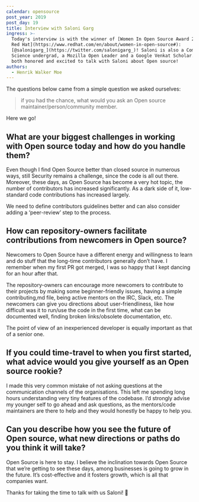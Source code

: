 ```yaml
---
calendar: opensource
post_year: 2019
post_day: 19
title: Interview with Saloni Garg
ingress: >-
  Today's interview is with the winner of [Women In Open Source Award 2019 by
  Red Hat](https://www.redhat.com/en/about/women-in-open-source#):
  [@salonigarg_](https://twitter.com/salonigarg_)! Saloni is also a Computer
  Science undergrad, a Mozilla Open Leader and a Google Venkat Scholar. We're
  both honored and excited to talk with Saloni about Open source!
authors:
  - Henrik Walker Moe
---
```

The questions below came from a simple question we asked ourselves: 

> if you had the chance, what would you ask an Open source maintainer/person/community member.

Here we go!

## What are your biggest challenges in working with Open source today and how do you handle them?

Even though I find Open Source better than closed source in numerous ways, still Security remains a challenge, since the code is all out there. Moreover, these days, as Open Source has become a very hot topic, the number of contributors has increased significantly. As a dark side of it, low-standard code contributions has increased largely. 

We need to define contributors guidelines better and can also consider adding a ‘peer-review’ step to the process.

## How can repository-owners facilitate contributions from newcomers in Open source?

Newcomers to Open Source have a different energy and willingness to learn and do stuff that the long-time contributors generally don’t have. I remember when my first PR got merged, I was so happy that I kept dancing for an hour after that.

The repository-owners can encourage more newcomers to contribute to their projects by making some beginner-friendly issues, having a simple contributing,md file, being active mentors on the IRC, Slack, etc. The newcomers can give you directions about user-friendliness, like how difficult was it to run/use the code in the first time, what can be documented well, finding broken links/obsolete documentation, etc. 

The point of view of an inexperienced developer is equally important as that of a senior one.

## If you could time-travel to when you first started, what advice would you give yourself as an Open source rookie?

I made this very common mistake of not asking questions at the communication channels of the organisations. This left me spending long hours understanding very tiny features of the codebase. I’d strongly advise my younger self to go ahead and ask questions, as the mentors/code maintainers are there to help and they would honestly be happy to help you.

## Can you describe how you see the future of Open source, what new directions or paths do you think it will take?

Open Source is here to stay. I believe the inclination towards Open Source that we’re getting to see these days, among businesses is going to grow in the future. It’s cost-effective and it fosters growth, which is all that companies want.

Thanks for taking the time to talk with us Saloni! 💪
